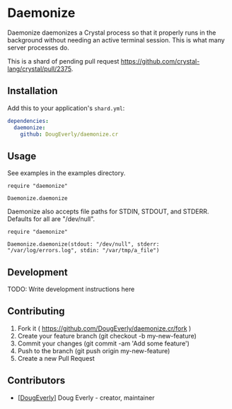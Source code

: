 # Daemonize

Daemonize daemonizes a Crystal process so that it properly runs in the background without needing an active terminal session. This is what many server processes do.

This is a shard of pending pull request https://github.com/crystal-lang/crystal/pull/2375.

## Installation

Add this to your application's `shard.yml`:

```yaml
dependencies:
  daemonize:
    github: DougEverly/daemonize.cr
```


## Usage

See examples in the examples directory.

```crystal
require "daemonize"

Daemonize.daemonize

```

Daemonize also accepts file paths for STDIN, STDOUT, and STDERR. Defaults for all are "/dev/null".

```crystal
require "daemonize"

Daemonize.daemonize(stdout: "/dev/null", stderr: "/var/log/errors.log", stdin: "/var/tmp/a_file")

```

## Development

TODO: Write development instructions here

## Contributing

1. Fork it ( https://github.com/DougEverly/daemonize.cr/fork )
2. Create your feature branch (git checkout -b my-new-feature)
3. Commit your changes (git commit -am 'Add some feature')
4. Push to the branch (git push origin my-new-feature)
5. Create a new Pull Request

## Contributors

- [[DougEverly]](https://github.com/DougEverly/daemonize.cr) Doug Everly - creator, maintainer
